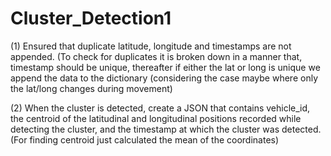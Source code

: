 # Cluster_Detection1

(1) Ensured that duplicate latitude, longitude and timestamps are not appended.
(To check for duplicates it is broken down in a manner that, timestamp should be unique, thereafter if either the lat or long is unique we append the data to the dictionary (considering the case maybe where only the lat/long changes during movement)

(2) When the cluster is detected, create a JSON that contains vehicle_id, the centroid of the latitudinal and longitudinal positions recorded while detecting the cluster, and the timestamp at which the cluster was detected. (For finding centroid just calculated the mean of the coordinates)

